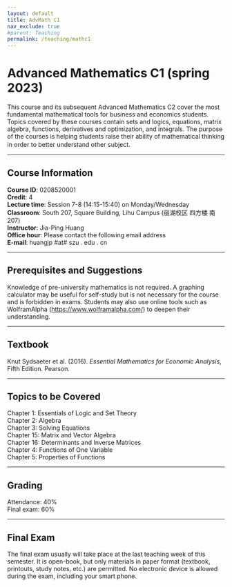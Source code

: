 ```yaml
---
layout: default
title: AdvMath C1
nav_exclude: true
#parent: Teaching
permalink: /teaching/mathc1
---
```


# Advanced Mathematics C1 (spring 2023)

This course and its subsequent Advanced Mathematics C2 cover the most fundamental mathematical tools for business and economics students. Topics covered by these courses contain sets and logics, equations, matrix algebra, functions, derivatives and optimization, and integrals. The purpose of the courses is helping students raise their ability of mathematical thinking in order to better understand other subject.  　

---
## Course Information

**Course ID**: 0208520001   
**Credit**: 4    
**Lecture time**: Session 7-8 (14:15-15:40) on Monday/Wednesday    
**Classroom**: South 207, Square Building, Lihu Campus (丽湖校区 四方楼 南207)   
**Instructor**: Jia-Ping Huang   
**Office hour**: Please contact the following email address   
**E-mail**: huangjp #at# szu . edu . cn


<!--
---
#### Online Learning Platform

We use Tencent Meeting (aka VooV Meeting for out-of-China markets).    
Download Tencent Meeting client: <https://meeting.tencent.com/download-center.html>   
Download VooV Meeting client: <https://voovmeeting.com/download-center.html>    

Tencent Meeting is designed as an online meeting platform rather than a learning platform, so although its quality of video and audio is high (which is the main reason of choosing it), other functions such as recording attendance and submiting assignments are insufficient. Therefore we may use other platforms occasionally for such purposes.

**Feb 28, 2022**: Another drawback of Tencent Meeting is that the playbacks cannot be viewed in a convenient way, especially for those who miss the meetings and want to watch the playbacks afterward. Engineers are working on this issue. For now, I will share the link of the playback after each class. You need to follow the instruction on the page the link leads to, and request permission to view the playback.     
-->


---
## Prerequisites and Suggestions

Knowledge of pre-university mathematics is not required. A graphing calculator may be useful for self-study but is not necessary for the course and is forbidden in exams. Students may also use online tools such as WolframAlpha (<https://www.wolframalpha.com/>) to deepen their understanding.

---
## Textbook

Knut Sydsaeter et al. (2016). *Essential Mathematics for Economic Analysis*, Fifth Edition. Pearson.   


---
## Topics to be Covered

Chapter 1: Essentials of Logic and Set Theory   
Chapter 2: Algebra   
Chapter 3: Solving Equations   
Chapter 15: Matrix and Vector Algebra    
Chapter 16: Determinants and Inverse Matrices   
Chapter 4: Functions of One Variable    
Chapter 5: Properties of Functions  

---
## Grading

Attendance: 40%     
Final exam: 60%   


---
## Final Exam    

The final exam usually will take place at the last teaching week of this semester. It is open-book, but only materials in paper format (textbook, printouts, study notes, etc.) are permitted. No electronic device is allowed during the exam, including your smart phone.


